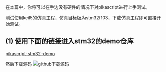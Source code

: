 在本篇中，你将可以在手边没有硬件的情况下对pikascript进行上手测试。

测试使用keil5的仿真工程，仿真目标板为stm32f103，下载仿真工程即可直接开始测试。

## (1) 使用下面的链接进入stm32的demo仓库

[pikascript-stm32-demo](../../../pikascript-demo-stm32)

然后下载源码
![github下载源码](../blob/master/doc/MJ8Y8RH0P%40ILH~_E%7DTK5Q57.png)
